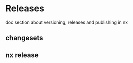 # Releases

doc section about versioning, releases and publishing in nx

## changesets

## nx release
